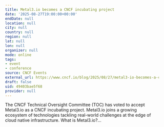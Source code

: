 ```yaml
---
title: Metal3.io becomes a CNCF incubating project
date: '2025-08-27T19:00:00+00:00'
endDate: null
location: null
city: null
country: null
region: null
lat: null
lon: null
organizer: null
mode: online
tags:
- event
- conference
source: CNCF Events
external_url: https://www.cncf.io/blog/2025/08/27/metal3-io-becomes-a-cncf-incubating-project/
draft: false
uid: 49403bae5f68
provider: null
---
```

The CNCF Technical Oversight Committee (TOC) has voted to accept Metal3.io as a CNCF incubating project. Metal3.io joins a growing ecosystem of technologies tackling real-world challenges at the edge of cloud native infrastructure. What is Metal3.io?...
